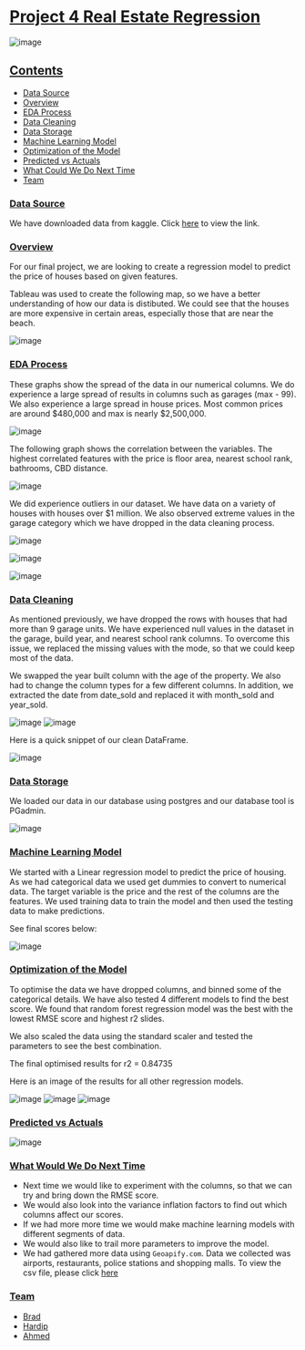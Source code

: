 # <ins>Project 4 Real Estate Regression</ins>

![image](https://user-images.githubusercontent.com/116304118/233195721-96264cdc-338f-4f96-bca5-274172b79ed1.png)

## <ins>Contents</ins>

* [Data Source](#dataset-header)
* [Overview](#overview-header)
* [EDA Process](#eda-header)
* [Data Cleaning](#clean-header)
* [Data Storage](#storage-header)
* [Machine Learning Model](#machine-header)
* [Optimization of the Model](#opt-header)
* [Predicted vs Actuals](#pre-header)
* [What Could We Do Next Time](#next-header)
* [Team](#team-header)


### <a id="dataset-header"></a><ins>Data Source</ins>


We have downloaded data from kaggle. Click [here](https://www.kaggle.com/datasets/syuzai/perth-house-prices) to view the link. 


### <a id="overview-header"></a><ins>Overview</ins>

For our final project, we are looking to create a regression model to predict the price of houses based on given features. 

Tableau was used to create the following map, so we have a better understanding of how our data is distibuted. 
We could see that the houses are more expensive in certain areas, especially those that are near the beach. 

![image](https://user-images.githubusercontent.com/116105684/233200524-1b848211-b32b-435f-8810-25e770217e1e.png)

### <a id="eda-header"></a><ins>EDA Process</ins>

These graphs show the spread of the data in our numerical columns. We do experience a large spread of results in columns such as garages (max - 99).
We also experience a large spread in house prices. Most common prices are around $480,000 and max is nearly $2,500,000. 


![image](https://user-images.githubusercontent.com/116105684/233201210-8478d3e9-fc18-4963-856b-34bd6441755e.png)


The following graph shows the correlation between the variables. The highest correlated features with the price is floor area, nearest school rank, bathrooms, CBD distance.

![image](https://user-images.githubusercontent.com/116304118/233220159-c947124a-b020-49a9-9fb7-37b8d23fd1c7.png)


We did experience outliers in our dataset. We have data on a variety of houses with houses over $1 million. We also observed extreme values in the garage category which we have dropped in the data cleaning process.

![image](https://user-images.githubusercontent.com/116304118/233220375-e2f83147-adbf-4682-bc86-927dbddf9702.png)

![image](https://user-images.githubusercontent.com/116105684/233201802-94baa90e-05be-412f-954b-fdd2ad34a1bf.png)

![image](https://user-images.githubusercontent.com/116105684/233201828-60057a2f-572f-478a-b41d-49a939399616.png)

### <a id="clean-header"></a><ins>Data Cleaning</ins>

As mentioned previously, we have dropped the rows with houses that had more than 9 garage units. We have experienced null values in the dataset in the garage, build year, and nearest school rank columns. To overcome this issue, we replaced the missing values with the mode, so that we could keep most of the data.

We swapped the year built column with the age of the property. We also had to change the column types for a few different columns. In addition, 
we extracted the date from date_sold and replaced it with month_sold and year_sold. 


![image](https://user-images.githubusercontent.com/116105684/233203730-941524fe-229d-4785-b053-0ede2128acc0.png)
![image](https://user-images.githubusercontent.com/116105684/233203755-751ea6b3-56f3-4954-8af3-4f7978cd0b94.png)

Here is a quick snippet of our clean DataFrame. 

![image](https://user-images.githubusercontent.com/116105684/233204505-30b383f0-12b7-4609-bd3c-4943e353a7ad.png)


### <a id="storage-header"></a><ins>Data Storage</ins>

We loaded our data in our database using postgres and our database tool is PGadmin.

![image](https://user-images.githubusercontent.com/116105684/233204622-3efdd444-26bb-4dd6-9976-7e6886760f91.png)


### <a id="machine-header"></a><ins>Machine Learning Model</ins>

We started with a Linear regression model to predict the price of housing. As we had categorical data we used get dummies to convert to numerical data. The target variable is the price and the rest of the columns are the features. We used training data to train the model and then used the testing data to make predictions.

See final scores below:

![image](https://user-images.githubusercontent.com/116105684/233204847-c6670f48-b7bb-4273-a1e6-bb6b84db6730.png)


### <a id="opt-header"></a><ins>Optimization of the Model</ins>

To optimise the data we have dropped columns, and binned some of the categorical details. We have also tested 4 different models to find the best score. We found that random forest regression model was the best with the lowest RMSE score and highest r2 slides.

We also scaled the data using the standard scaler and tested the parameters to see the best combination.

The final optimised results for r2 = 0.84735

Here is an image of the results for all other regression models.

![image](https://user-images.githubusercontent.com/116105684/233204924-e2b2af58-5b49-4b47-a0f5-1c4973ded497.png)
![image](https://user-images.githubusercontent.com/116105684/233204940-7cb429d5-97ec-4ea5-b20e-9b02599c2560.png)
![image](https://user-images.githubusercontent.com/116105684/233204949-8a22e735-6804-4afe-9906-1d2cf4df6f3e.png)



### <a id="pre-header"></a><ins>Predicted vs Actuals</ins>

![image](https://user-images.githubusercontent.com/116105684/233205023-f834b153-a7b5-4827-8488-1537187451dc.png)


### <a id="next-header"></a><ins>What Would We Do Next Time</ins>

* Next time we would like to experiment with the columns, so that we can try and bring down the RMSE score. 
* We would also look into the variance inflation factors to find out which columns affect our scores.
* If we had more more time we would make machine learning models with different segments of data.
* We would also like to trail more parameters to improve the model.
* We had gathered more data using `Geoapify.com`. Data we collected was airports, restaurants, police stations and shopping malls. To view the csv file, please click [here](https://github.com/bradsmart1998/Project_4_Real_Estate_Regression/blob/main/Data/collected_data_api.csv)

### <a id="team-header"></a><ins>Team</ins>
* [Brad](https://github.com/bradsmart1998?tab=repositories)
* [Hardip](https://github.com/HJandu)
* [Ahmed](https://github.com/Ahmedabdullahi1)

